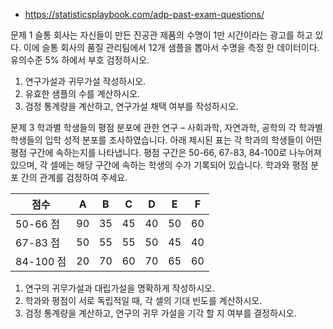 - <https://statisticsplaybook.com/adp-past-exam-questions/>

문제 1
슬통 회사는 자신들이 만든 진공관 제품의 수명이 1만 시간이라는 광고를 하고 있다. 이에 슬통 회사의 품질 관리팀에서 12개 샘플을 뽑아서 수명을 측정 한 데이터이다. 유의수준 5% 하에서 부호 검정하시오.

1. 연구가설과 귀무가설 작성하시오.
2. 유효한 샘플의 수를 계산하시오.
3. 검정 통계량을 계산하고, 연구가설 채택 여부를 작성하시오.

문제 3
학과별 학생들의 평점 분포에 관한 연구 – 사회과학, 자연과학, 공학의 각 학과별 학생들의 입학 성적 분포를 조사하였습니다. 아래 제시된 표는 각 학과의 학생들이 어떤 평점 구간에 속하는지를 나타냅니다. 평점 구간은 50-66, 67-83, 84-100로 나누어져 있으며, 각 셀에는 해당 구간에 속하는 학생의 수가 기록되어 있습니다. 학과와 평점 분포 간의 관계를 검정하여 주세요.

| 점수       | A  | B  | C  | D  | E  | F  |
|-----------|----|----|----|----|----|----|
| 50-66 점  | 90 | 35 | 45 | 40 | 50 | 60 |
| 67-83 점  | 50 | 55 | 55 | 50 | 45 | 40 |
| 84-100 점 | 20 | 70 | 60 | 70 | 65 | 60 |

1. 연구의 귀무가설과 대립가설을 명확하게 작성하시오.
2. 학과와 평점이 서로 독립적일 때, 각 셀의 기대 빈도를 계산하시오.
3. 검정 통계량을 계산하고, 연구의 귀무 가설을 기각 할 지 여부를 결정하시오.